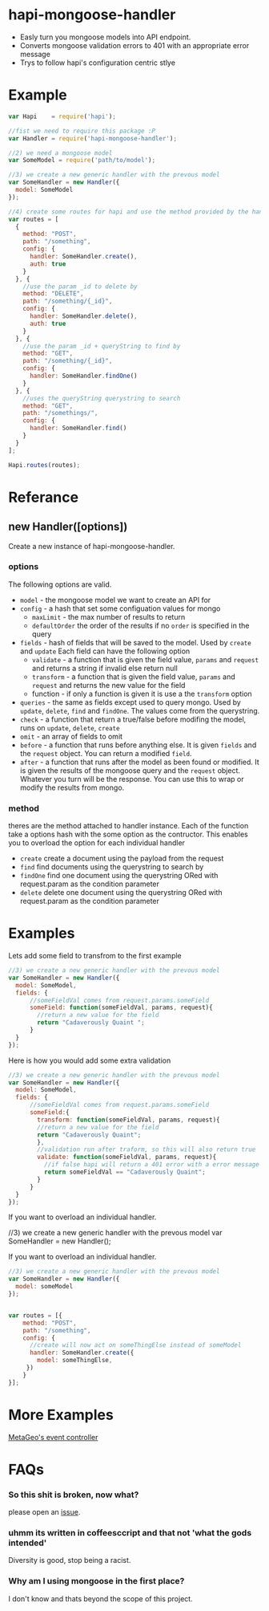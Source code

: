 hapi-mongoose-handler
=====================
- Easly turn you mongoose models into API endpoint. 
- Converts mongoose validation errors to 401 with an appropriate error message
- Trys to follow hapi's configuration centric stlye


Example
=======

```javascript
var Hapi    = require('hapi');

//fist we need to require this package :P
var Handler = require('hapi-mongoose-handler');

//2) we need a mongoose model
var SomeModel = require('path/to/model');

//3) we create a new generic handler with the prevous model
var SomeHandler = new Handler({
  model: SomeModel
});

//4) create some routes for hapi and use the method provided by the handler we created
var routes = [
  {
    method: "POST",
    path: "/something",
    config: {
      handler: SomeHandler.create(),
      auth: true
    }
  }, {
    //use the param _id to delete by
    method: "DELETE",
    path: "/something/{_id}",
    config: {
      handler: SomeHandler.delete(),
      auth: true
    }
  }, {
    //use the param _id + queryString to find by
    method: "GET",
    path: "/something/{_id}",
    config: {
      handler: SomeHandler.findOne()
    }
  }, {
    //uses the queryString querystring to search
    method: "GET",
    path: "/somethings/",
    config: {
      handler: SomeHandler.find()
    }
  }
];

Hapi.routes(routes);
```

Referance
=========
## new Handler([options])
Create a new instance of hapi-mongoose-handler. 
### options
The following options are valid.

- `model` - the mongoose model we want to create an API for
- `config` - a hash that set some configuation values for mongo
  - `maxLimit` - the max number of results to return
  - `defaultOrder` the order of the results if no `order` is specified in the query
- `fields` - hash of fields that will be saved to the model. Used by `create` and `update` Each field can have the following option
  - `validate` - a function that is given the field value, `params` and  `request` and returns a string if invalid else return null
  - `transform` - a function that is given the field value, `params` and  `request` and returns the new value for the field
  - function - if only a function is given it is use a the `transform` option
- `queries` - the same as fields except used to query mongo. Used by `update`, `delete`, `find` and `findOne`. The values come from the querystring.
- `check` - a function that return a true/false before modifing the model, runs on `update`, `delete`, `create`  
- `omit` - an array of fields to omit
- `before` - a function that runs before anything else. It is given `fields` and the `request` object. You can return a modified `field`.
- `after` - a function that runs after the model as been found or modified. It is given the results of the mongoose query and the `request` object. Whatever you turn will be the response. You can use this to wrap or modify the results from mongo. 

### method
theres are the method attached to handler instance. Each of the function take a options hash with the some option as the contructor. This enables you to overload the option for each individual handler
- `create` create a document using the payload from the request
- `find` find documents using the querystring to search by
- `findOne` find one document using the querystring ORed with request.param as the condition parameter
- `delete` delete one  document using the querystring ORed with request.param as the condition parameter


Examples
========

Lets add some field to transfrom to the first example

```javascript
//3) we create a new generic handler with the prevous model
var SomeHandler = new Handler({
  model: SomeModel,
  fields: {
      //someFieldVal comes from request.params.someField
      someField: function(someFieldVal, params, request){
        //return a new value for the field
        return "Cadaverously Quaint ";
      }
  }
});
```

Here is how you would add some extra validation
```javascript
//3) we create a new generic handler with the prevous model
var SomeHandler = new Handler({
  model: SomeModel,
  fields: {
      //someFieldVal comes from request.params.someField
      someField:{
        transform: function(someFieldVal, params, request){
        //return a new value for the field
        return "Cadaverously Quaint";
        },
        //validation run after traform, so this will also return true
        validate: function(someFieldVal, params, request){
          //if false hapi will return a 401 error with a error message for someField
          return someFieldVal == "Cadaverously Quaint";
        }
      }
  }
});
```

If you want to overload an individual handler.

//3) we create a new generic handler with the prevous model
var SomeHandler = new Handler();

If you want to overload an individual handler.

```javascript
//3) we create a new generic handler with the prevous model
var SomeHandler = new Handler({
  model: someModel
});


var routes = [{
    method: "POST",
    path: "/something",
    config: {
      //create will now act on someThingElse instead of someModel 
      handler: SomeHandler.create({
        model: someThingElse,
     })
    }
}];
```
More Examples
=============
[MetaGeo's event controller](https://github.com/craveprogramminginc/metageo-core/blob/master/controllers/eventController.coffee)

FAQs
====
### So this shit is broken, now what?
please open an [issue](https://github.com/craveprogramminginc/hapi-mongoose-handler/issues).

### uhmm its written in coffeesccript and that not 'what the gods intended'
Diversity is good, stop being a racist.  

### Why am I using mongoose in the first place?
I don't know and thats beyond the scope of this project.
  
